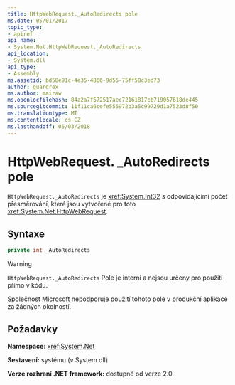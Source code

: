 ```yaml
---
title: HttpWebRequest._AutoRedirects pole
ms.date: 05/01/2017
topic_type:
- apiref
api_name:
- System.Net.HttpWebRequest._AutoRedirects
api_location:
- System.dll
api_type:
- Assembly
ms.assetid: bd58e91c-4e35-4866-9d55-75ff58c3ed73
author: guardrex
ms.author: mairaw
ms.openlocfilehash: 84a2a7f572517aec72161817cb719057618de445
ms.sourcegitcommit: 11f11ca6cefe555972b3a5c99729d1a7523d8f50
ms.translationtype: MT
ms.contentlocale: cs-CZ
ms.lasthandoff: 05/03/2018
---
```

# <a name="httpwebrequestautoredirects-field"></a>HttpWebRequest. \_AutoRedirects pole

`HttpWebRequest._AutoRedirects` je <xref:System.Int32> s odpovídajícími počet přesměrování, které jsou vytvořené pro toto <xref:System.Net.HttpWebRequest>.

## <a name="syntax"></a>Syntaxe  
  
```csharp  
private int _AutoRedirects
```

> [!WARNING]
> `HttpWebRequest._AutoRedirects` Pole je interní a nejsou určeny pro použití přímo v kódu.
> 
> Společnost Microsoft nepodporuje použití tohoto pole v produkční aplikace za žádných okolností.

## <a name="requirements"></a>Požadavky

**Namespace:** <xref:System.Net>

**Sestavení:** systému (v System.dll)

**Verze rozhraní .NET framework:** dostupné od verze 2.0.
